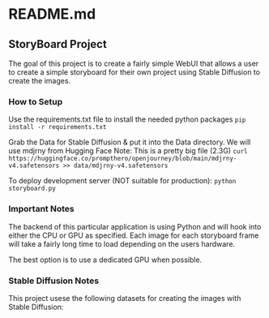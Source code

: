 # README.md

## StoryBoard Project
The goal of this project is to create a fairly simple WebUI that allows a user to create
a simple storyboard for their own project using Stable Diffusion to create the images.

### How to Setup
Use the requirements.txt file to install the needed python packages
`pip install -r requirements.txt`

Grab the Data for Stable Diffusion & put it into the Data directory. We will use mdjrny from Hugging Face
Note: This is a pretty big file (2.3G)
`curl https://huggingface.co/prompthero/openjourney/blob/main/mdjrny-v4.safetensors >> data/mdjrny-v4.safetensors` 

To deploy development server (NOT suitable for production):
`python storyboard.py`

### Important Notes
The backend of this particular application is using Python and will hook into either the
CPU or GPU as specified. Each image for each storyboard frame will take a fairly long
time to load depending on the users hardware.

The best option is to use a dedicated GPU when possible.

### Stable Diffusion Notes
This project usese the following datasets for creating the images with Stable Diffusion: 

